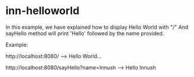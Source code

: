 # inn-helloworld

In this example, we have explained how to display Hello World with "/"
And sayHello method will print 'Hello' followed by the name provided.

Example: 

http://localhost:8080/ -->  Hello World...

http://localhost:8080/sayHello?name=Innush --> Hello Innush